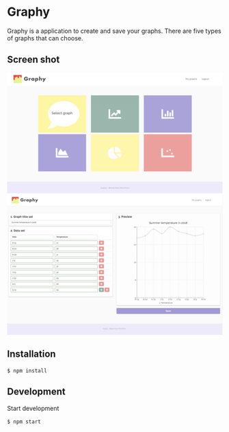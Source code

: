 # Graphy

Graphy is a application to create and save your graphs. There are five types of graphs that can choose.

## Screen shot
<img src="public/screen-home.png" alt="home page" title="home page">
<img src="public/screen-creating.png" alt="creating page" title="creating page">

## Installation

```
$ npm install
```
## Development

Start development

```
$ npm start
```